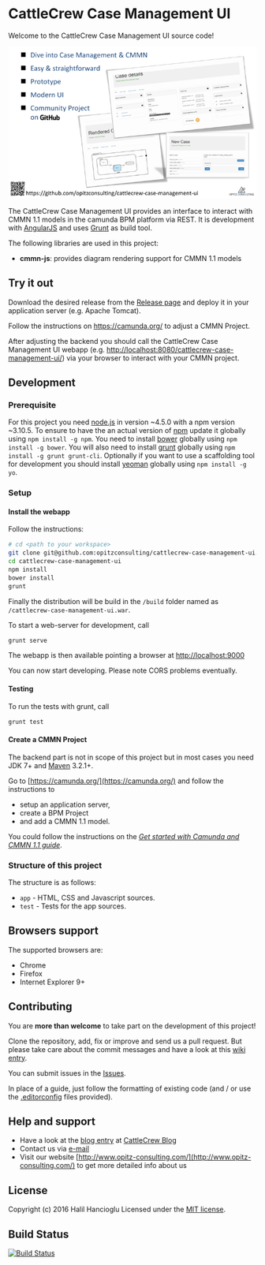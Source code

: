 # CattleCrew Case Management UI
 
 Welcome to the CattleCrew Case Management UI source code!
 
![intro][intro]

The CattleCrew Case Management UI provides an interface to interact with CMMN 1.1 models in the camunda BPM platform via REST. It is development with [AngularJS](https://angularjs.org/) and uses [Grunt](http://gruntjs.com/) as build tool.

The following libraries are used in this project:

* __cmmn-js__: provides diagram rendering support for CMMN 1.1 models 

## Try it out

Download the desired release from the [Release page](https://github.com/opitzconsulting/cattlecrew-case-management-ui/releases/) and deploy it in your application server (e.g. Apache Tomcat).

Follow the instructions on https://camunda.org/ to adjust a CMMN Project.

After adjusting the backend you should call the CattleCrew Case Management UI webapp (e.g. [http://localhost:8080/cattlecrew-case-management-ui/](http://localhost:8080/cattlecrew-case-management-ui/)) via your browser to interact with your CMMN project.

## Development

### Prerequisite

For this project you need [node.js](http://nodejs.org/) in version ~4.5.0 with a npm version ~3.10.5.
To ensure to have the an actual version of [npm](https://www.npmjs.com/) update it globally using `npm install -g npm`.
You need to install [bower](https://bower.io/) globally using `npm install -g bower`.
You will also need to install [grunt](http://gruntjs.com/) globally using `npm install -g grunt grunt-cli`.
Optionally if you want to use a scaffolding tool for development you should install [yeoman](http://yeoman.io/) globally using `npm install -g yo`.

### Setup

#### Install the webapp

Follow the instructions:

```sh
# cd <path to your workspace>
git clone git@github.com:opitzconsulting/cattlecrew-case-management-ui.git
cd cattlecrew-case-management-ui
npm install
bower install
grunt
```

Finally the distribution will be build in the `/build` folder named as `/cattlecrew-case-management-ui.war`.

To start a web-server for development, call

```sh
grunt serve
```

The webapp is then available pointing a browser at [http://localhost:9000](http://localhost:9000)

You can now start developing. Please note CORS problems eventually.

#### Testing

To run the tests with grunt, call

```sh
grunt test
```

#### Create a CMMN Project

The backend part is not in scope of this project but in most cases you need JDK 7+ and [Maven](https://maven.apache.org/) 3.2.1+.

Go to [https://camunda.org/](https://camunda.org/) and follow the instructions to

* setup an application server,
* create a BPM Project
* and add a CMMN 1.1 model. 

You could follow the instructions on the [_Get started with Camunda and CMMN 1.1 guide_](https://docs.camunda.org/get-started/cmmn11/).

### Structure of this project

The structure is as follows:

* `app` - HTML, CSS and Javascript sources.
* `test` - Tests for the app sources.

## Browsers support

The supported browsers are:

- Chrome
- Firefox
- Internet Explorer 9+

## Contributing

You are __more than welcome__ to take part on the development of this project!

Clone the repository, add, fix or improve and send us a pull request.
But please take care about the commit messages and have a look at this [wiki entry](https://github.com/erlang/otp/wiki/Writing-good-commit-messages).

You can submit issues in the [Issues](https://github.com/opitzconsulting/cattlecrew-case-management-ui/issues/).

In place of a guide, just follow the formatting of existing code (and / or use the [.editorconfig](http://editorconfig.org/) files provided).

## Help and support

* Have a look at the [blog entry](https://thecattlecrew.net/2017/02/23/published-cattlecrew-case-management-ui/) at [CattleCrew Blog](https://thecattlecrew.net/)
* Contact us via [e-mail](mailto:halil.hancioglu@opitz-consulting.com) 
* Visit our website [http://www.opitz-consulting.com/](http://www.opitz-consulting.com/) to get more detailed info about us

## License

Copyright (c) 2016 Halil Hancioglu
Licensed under the [MIT license](./LICENSE).

## Build Status

[![Build Status](https://travis-ci.org/opitzconsulting/cattlecrew-case-management-ui.svg?branch=master)](https://travis-ci.org/opitzconsulting/cattlecrew-case-management-ui)

[intro]: assets/intro.png
